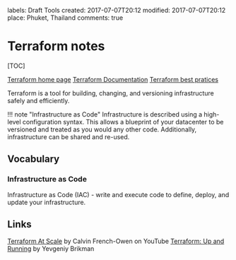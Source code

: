 labels: Draft
        Tools
created: 2017-07-07T20:12
modified: 2017-07-07T20:12
place: Phuket, Thailand
comments: true

# Terraform notes

[TOC]

[Terraform home page](https://www.terraform.io/)
[Terraform Documentation](https://www.terraform.io/docs/index.html)
[Terraform best pratices](https://github.com/hashicorp/best-practices/blob/master/terraform/providers/aws/README.md)

Terraform is a tool for building, changing, and versioning infrastructure safely and efficiently.

!!! note "Infrastructure as Code"
    Infrastructure is described using a high-level configuration syntax. This allows a blueprint of your datacenter to be versioned and treated as you would any other code. Additionally, infrastructure can be shared and re-used.

## Vocabulary

### Infrastructure as Code

Infrastructure as Code (IAC) - write and execute code to define, deploy, and update your infrastructure.

## Links

[Terraform At Scale](https://www.youtube.com/watch?v=RldRDryLiXs) by Calvin French-Owen on YouTube
[Terraform: Up and Running](https://www.amazon.com/Terraform-Running-Writing-Infrastructure-Code-ebook/dp/B06XKHGJHP/) by Yevgeniy Brikman
